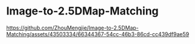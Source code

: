 # Image-to-2.5DMap-Matching



https://github.com/ZhouMengjie/Image-to-2.5DMap-Matching/assets/43503334/66344367-54cc-46b3-86cd-cc439df9ae59



